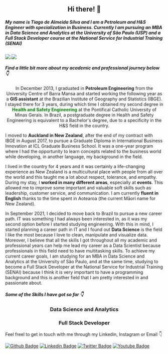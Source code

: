 <h2 align="center">Hi there! 👋</h2>

<p align="center"><h5>My name is Tiago de Almeida Silva and I am a Petroleum and H&S Engineer with specialization in Business. Currently I am pursuing an MBA in Data Science and Analytics at the University of São Paulo (USP) and a Full Stack Developer course at the National Service for Industrial Training (SENAI)</h5></p>

<a href="https://github.com/anuraghazra/github-readme-stats">
  <img align="center" src="https://github-readme-stats.vercel.app/api?username=tiago-deas&count_private=true&show_icons=true&theme=merko" />
</a>
<a href="https://github.com/anuraghazra/github-readme-stats">
  <img align="center" src="https://github-readme-stats.vercel.app/api/top-langs/?username=tiago-deas&layout=compact&theme=merko" />
</a>


<p align="center"><h5>Find a little bit more about my academic and professional journey below 👇</h5></p>


<p align="center">In December 2013, I graduated in <b>Petroleum Engineering</b> from the University Centre of Barra Mansa and started working the following year as a <b>GIS assistant</b> at the Brazilian Institute of Geography and Statistics (IBGE). I stayed there for 3 years, during which time I obtained my second degree in <font color='green'><b>Health and Safety Engineering</b></font> at the Pontifical Catholic University of Minas Gerais. In Brazil, a postgraduate degree in Health and Safety Engineering is equivalent to a Bachelor's degree, due to a specificity in the H&S field in the country.

I moved to <b>Auckland in New Zealand</b>, after the end of my contract with IBGE in August 2017, to pursue a </b>Graduate Diploma in International Business Innovation</b> at ICL Graduate Business School. It was a one-year program where I had the opportunity to learn concepts related to the business world while developing, in another language, my background in the field.

I lived in the country for 4 years and it was certainly a life-changing experience as New Zealand is a multicultural place with people from all over the world and this taught me a lot about respect, tolerance, and empathy. During my stay, I <b>worked in many different areas</b>, especially at <b>events</b>. This allowed me to improve some important and valuable soft skills such as leadership, customer service, and communication. I am currently <b>fluent in English</b> thanks to the time spent in Aotearoa (the current Māori name for New Zealand).

In September 2021, I decided to move back to Brazil to pursue a new career path. IT was something I had always been interested in, as it was my second option before I started studying engineering. With this in mind, I started planning a career path in IT and I found out <b>Data Science</B> is the field I like the most because I love to clean, manipulate and visualize data. Moreover, I believe that all the skills I got throughout all my academic and professional years can help me lead my career as a Data Scientist because professionals in this field need to have multitasking skills. To achieve my current career goals, I am studying for an MBA in Data Science and Analytics at the University of São Paulo, and at the same time, studying to become a Full Stack Developer at the National Service for Industrial Training (SENAI) because I think it is very important to have a programming background and this is another field that I am pretty interested in and passionate about.</p>

<p align="center"><h5>Some of the Skills I have got so far 👇</h5></p>

<h3 align="center">Data Science and Analytics</h3>


<h3 align="center">Full Stack Developer</h3>




Feel freel to get in touch with me through my Linkedin, Instagram or Email 👇

[![Github Badge](https://img.shields.io/badge/-Github-000?style=flat-square&logo=Github&logoColor=white&link=https://github.com/fagnerpsantos)](https://github.com/tiago-deas)
[![Linkedin Badge](https://img.shields.io/badge/-LinkedIn-blue?style=flat-square&logo=Linkedin&logoColor=white&link=https://www.linkedin.com/in/tiagodeas/)](https://www.linkedin.com/in/tiagodeas/)
[![Twitter Badge](https://img.shields.io/badge/-Twitter-1ca0f1?style=flat-square&labelColor=1ca0f1&logo=twitter&logoColor=white&link=https://twitter.com/fagnerpsantos)](https://twitter.com/fagnerpsantos)
[![Youtube Badge](https://img.shields.io/badge/-YouTube-ff0000?style=flat-square&labelColor=ff0000&logo=youtube&logoColor=white&link=https://www.youtube.com/user/TreinaWeb)](https://www.youtube.com/user/TreinaWeb)



